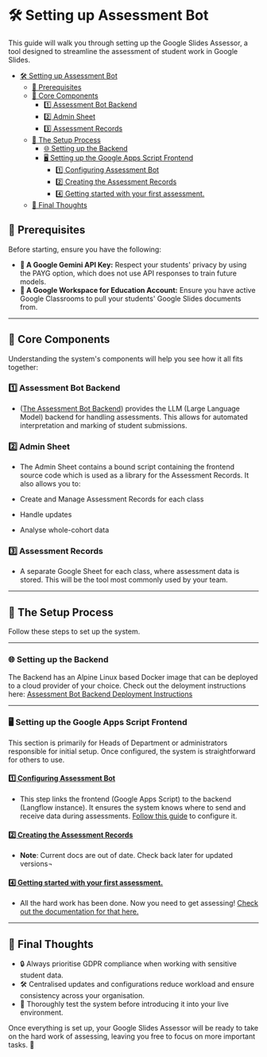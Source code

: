# 🛠️ Setting up Assessment Bot

This guide will walk you through setting up the Google Slides Assessor, a tool designed to streamline the assessment of student work in Google Slides. 

- [🛠️ Setting up Assessment Bot](#️-setting-up-assessment-bot)
  - [📝 Prerequisites](#-prerequisites)
  - [🧩 Core Components](#-core-components)
    - [1️⃣ Assessment Bot Backend](#1️⃣-assessment-bot-backend)
    - [2️⃣ Admin Sheet](#2️⃣-admin-sheet)
    - [3️⃣ Assessment Records](#3️⃣-assessment-records)
  - [🚀 The Setup Process](#-the-setup-process)
    - [🌐 Setting up the Backend](#-setting-up-the-backend)
    - [🖥️ Setting up the Google Apps Script Frontend](#️-setting-up-the-google-apps-script-frontend)
      - [1️⃣ Configuring Assessment Bot](#1️⃣-configuring-assessment-bot)
      - [2️⃣ Creating the Assessment Records](#2️⃣-creating-the-assessment-records)
      - [4️⃣ Getting started with your first assessment.](#4️⃣-getting-started-with-your-first-assessment)
  - [🌟 Final Thoughts](#-final-thoughts)


## 📝 Prerequisites

Before starting, ensure you have the following:

- **🔑 A Google Gemini API Key:** Respect your students' privacy by using the PAYG option, which does not use API responses to train future models.
- **🏫 A Google Workspace for Education Account:** Ensure you have active Google Classrooms to pull your students' Google Slides documents from.

---

## 🧩 Core Components

Understanding the system's components will help you see how it all fits together:

### 1️⃣ Assessment Bot Backend

-  ([The Assessment Bot Backend](https://github.com/h-arnold/AssessmentBot-Backend)) provides the LLM (Large Language Model) backend for handling assessments. This allows for automated interpretation and marking of student submissions.

### 2️⃣ Admin Sheet

 - The Admin Sheet contains a bound script containing the frontend source code which is used as a library for the Assessment Records. It also allows you to:

  - Create and Manage Assessment Records for each class
  - Handle updates
  - Analyse whole-cohort data

### 3️⃣ Assessment Records

- A separate Google Sheet for each class, where assessment data is stored. This will be the tool most commonly used by your team.
---

## 🚀 The Setup Process

Follow these steps to set up the system.

---

### 🌐 Setting up the Backend

The Backend has an Alpine Linux based Docker image that can be deployed to a cloud provider of your choice. Check out the deloyment instructions here: [Assessment Bot Backend Deployment Instructions](https://github.com/h-arnold/AssessmentBot-Backend/blob/master/docs/deployment/docker.md)

---

### 🖥️ Setting up the Google Apps Script Frontend

This section is primarily for Heads of Department or administrators responsible for initial setup. Once configured, the system is straightforward for others to use.

#### [1️⃣ Configuring Assessment Bot](./configOptions.md)

- This step links the frontend (Google Apps Script) to the backend (Langflow instance). It ensures the system knows where to send and receive data during assessments. [Follow this guide](./configOptions.md) to configure it.

#### [2️⃣ Creating the Assessment Records](./settingUpAssessmentRecords.md)

- **Note**: Current docs are out of date. Check back later for updated versions¬


#### [4️⃣ Getting started with your first assessment.](/docs/howTos/README.md)

- All the hard work has been done. Now you need to get assessing! [Check out the documentation for that here.](/docs/howTos/README.md)

---

## 🌟 Final Thoughts

- 🔒 Always prioritise GDPR compliance when working with sensitive student data.
- 🛠️ Centralised updates and configurations reduce workload and ensure consistency across your organisation.
- 🚦 Thoroughly test the system before introducing it into your live environment.

Once everything is set up, your Google Slides Assessor will be ready to take on the hard work of assessing, leaving you free to focus on more important tasks. 🎉